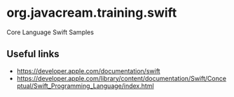 # org.javacream.training.swift
Core Language Swift Samples

## Useful links

* https://developer.apple.com/documentation/swift
* https://developer.apple.com/library/content/documentation/Swift/Conceptual/Swift_Programming_Language/index.html

